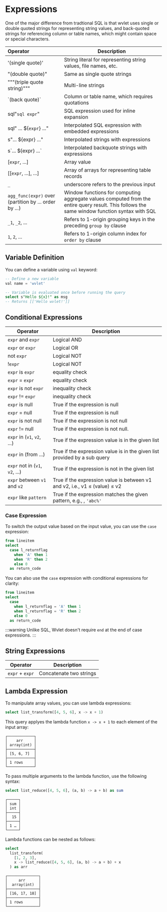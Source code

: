 # Expressions

One of the major difference from tradtional SQL is that wvlet uses single or double quoted strings for representing string values, and back-quoted strings for referencing column or table names, which might contain space or special characters.

| Operator                                              | Description                                                                                                                                  |
|:------------------------------------------------------|----------------------------------------------------------------------------------------------------------------------------------------------|
| '(single quote)'                                      | String literal for representing string values, file names, etc.                                                                              |
| "(double quote)"                                      | Same as single quote strings                                                                                                                 |
| """(triple quote string)"""                           | Multi-line strings                                                                                                                           |
| \`(back quote)\`                                      | Column or table name, which requires quotations                                                                                              |
| sql"`sql expr`"                                       | SQL expression used for inline expansion                                                                                                     |
| sql" ... $\{`expr`\} ..."                             | Interpolated SQL expression with embedded expressions                                                                                        |
| s"... $\{expr\} ..."                                  | Interpolated strings with expressions                                                                                                        |
| s\`... $\{expr\} ...\`                                | Interpolated backquote strings with expressions                                                                                              |
| [`expr`, ...]                                         | Array value                                                                                                                                  |
| [[`expr`, ...], ...]                                  | Array of arrays for representing table records                                                                                               |
| `_`                                                   | underscore refers to the previous input                                                                                                      |
| `agg_func(expr)` over (partition by ... order by ...) | Window functions for computing aggregate values computed from the entire query result. This follows the same window function syntax with SQL |
| `_1`, `_2`, ...                                       | Refers to 1-origin grouping keys in the preceding `group by` clause                                                                          |
| `1`, `2`, ...                                         | Refers to 1-origin column index for `order by` clause                                                                                        |

## Variable Definition

You can define a variable using `val` keyword:

```sql
-- Define a new variable
val name = 'wvlet'

-- Variable is evaluated once before running the query
select s"Hello ${x}!" as msg
-- Returns [['Hello wvlet!']]
```

## Conditional Expressions

| Operator                        | Description                                                                        |
|---------------------------------|------------------------------------------------------------------------------------|
| `expr` and `expr`               | Logical AND                                                                        |
| `expr` or  `expr`               | Logical OR                                                                         |
| not `expr`                      | Logical NOT                                                                        |
| !`expr`                         | Logical NOT                                                                        |
| `expr` is `expr`                | equality check                                                                     |
| `expr` = `expr`                 | equality check                                                                     |
| `expr` is not `expr`            | inequality check                                                                   |
| `expr` != `expr`                | inequality check                                                                   |
| `expr` is null                  | True if the expression is null                                                     |
| `expr` = null                   | True if the expression is null                                                     |
| `expr` is not null              | True if the expression is not null                                                 |
| `expr` != null                  | True if the expression is not null.                                                |
| `expr` in (`v1`, `v2`, ...)     | True if the expression value is in the given list                                  |
| `expr` in (from ...)            | True if the expression value is in the given list provided by a sub query          |
| `expr` not in (`v1`, `v2`, ...) | True if the expression is not in the given list                                    |
| `expr` between `v1` and `v2`    | True if the expression value is between v1 and v2, i.e., v1 &le; (value) &le; v2   |
| `expr` like `pattern`           | True if the expression matches the given pattern, e.g., , `'abc%'`                 |

### Case Expression

To switch the output value based on the input value, you can use the `case` expression:

```sql
from lineitem
select 
  case l_returnflag
    when 'A' then 1
    when 'R' then 2
    else 0
  as return_code
```

You can also use the `case` expression with conditional expressions for clarity:
```sql
from lineitem
select 
  case 
    when l_returnflag = 'A' then 1
    when l_returnflag = 'R' then 2
    else 0
  as return_code 
```

:::warning
Unlike SQL, Wvlet doesn't require `end` at the end of case expressions. 
:::

## String Expressions

| Operator        | Description             |
|-----------------|-------------------------|
| `expr` + `expr` | Concatenate two strings |



## Lambda Expression

To manipulate array values, you can use lambda expressions:

```sql
select list_transform([4, 5, 6], x -> x + 1)
```
This query applyes the lambda function `x -> x + 1` to each element of the input array: 
```
┌────────────┐
│    arr     │
│ array(int) │
├────────────┤
│ [5, 6, 7]  │
├────────────┤
│ 1 rows     │
└────────────┘
```

To pass multiple arguments to the lambda function, use the following syntax:
```sql
select list_reduce([4, 5, 6], (a, b) -> a + b) as sum
```

```
┌─────┐
│ sum │
│ int │
├─────┤
│  15 │
├─────┤
│ 1 … │
└─────┘
```

Lambda functions can be nested as follows:
```sql
select
  list_transform(
    [1, 2, 3],
    x -> list_reduce([4, 5, 6], (a, b) -> a + b) + x
  ) as arr
```

```
┌──────────────┐
│     arr      │
│  array(int)  │
├──────────────┤
│ [16, 17, 18] │
├──────────────┤
│ 1 rows       │
└──────────────┘
```
